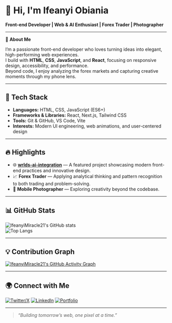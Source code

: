 # 👋 Hi, I'm Ifeanyi Obiania  

**Front-end Developer | Web & AI Enthusiast | Forex Trader | Photographer**

---

🌟 **About Me**

I’m a passionate front-end developer who loves turning ideas into elegant, high-performing web experiences.  
I build with **HTML**, **CSS**, **JavaScript**, and **React**, focusing on responsive design, accessibility, and performance.  
Beyond code, I enjoy analyzing the forex markets and capturing creative moments through my phone lens.

---

## 🚀 Tech Stack

- **Languages:** HTML, CSS, JavaScript (ES6+)
- **Frameworks & Libraries:** React, Next.js, Tailwind CSS  
- **Tools:** Git & GitHub, VS Code, Vite 
- **Interests:** Modern UI engineering, web animations, and user-centered design  

---

## 🔥 Highlights

- 🌐 **[wrlds-ai-integration](https://github.com/IfeanyiMiracle21/wrlds-ai-integration-7323)** — A featured project showcasing modern front-end practices and innovative design.  
- 📈 **Forex Trader** — Applying analytical thinking and pattern recognition to both trading and problem-solving.  
- 📸 **Mobile Photographer** — Exploring creativity beyond the codebase.  

---

## 📊 GitHub Stats

![IfeanyiMiracle21's GitHub stats](https://github-readme-stats.vercel.app/api?username=IfeanyiMiracle21&show_icons=true&theme=radical)  
![Top Langs](https://github-readme-stats.vercel.app/api/top-langs/?username=IfeanyiMiracle21&layout=compact&theme=radical)

---

## 💡 Contribution Graph

[![IfeanyiMiracle21's GitHub Activity Graph](https://github-readme-activity-graph.cyclic.app/graph?username=IfeanyiMiracle21&theme=radical)](https://github.com/IfeanyiMiracle21)

---

## 🌍 Connect with Me

[![Twitter/X](https://img.shields.io/badge/Twitter-%40techguyyyy-1DA1F2?logo=twitter&style=for-the-badge&logoColor=white)](https://x.com/techguyyyy)
[![LinkedIn](https://img.shields.io/badge/LinkedIn-Ifeanyi%20Obiania-0077B5?logo=linkedin&style=for-the-badge&logoColor=white)](https://linkedin.com/in/ifeanyi-obiania)
[![Portfolio](https://img.shields.io/badge/Portfolio-ifeanyiobiania.netlify.app-222?logo=netlify&style=for-the-badge&logoColor=00C7B7)](https://ifeanyiobiania.netlify.app/)

---

> _“Building tomorrow’s web, one pixel at a time.”_
